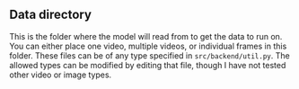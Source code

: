 ## Data directory

This is the folder where the model will read from to get the data to run on. You can either place one video, multiple videos, or individual frames in this folder. These files can be of any type specified in `src/backend/util.py`. The allowed types can be modified by editing that file, though I have not tested other video or image types. 

